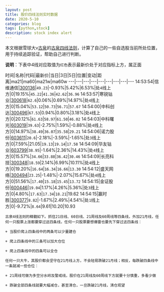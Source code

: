 ```yaml
---
layout: post
title: 股价四线法则实时数据
date: 2020-5-10
categories: blog
tags: [python,stock]
description: stock index alert
---
```



本文根据雪球大v[古泉](https://xueqiu.com/u/7148646888)的[古泉四线法则](https://xueqiu.com/7148646888/130498192)，计算了自己的一些自选股当前所处位置，用于持续追踪验证，帮助自己进行判断。

**说明**：下表中4线对应取值为`红色`表示最新价处于对应指标上方，属正面

时间|名称|代码|最新价|当日|3日|5日|位置|变动|距离|ma21|ma60|ma21w|ma60w
---|---|---|---|---|---|---|---|---
14:53:54|信维通信|[300136](https://xueqiu.com/S/SZ300136)|`49.23`|-0.93%|5.42%|6.53%|处`4`线上方|0|19.15%|`45.22`|`41.36`|`42.62`|`36.96`
14:53:57|寒锐钴业|[300618](https://xueqiu.com/S/SZ300618)|`62.6`|0.06%|0.69%|14.97%|处`4`线上方|0|15.04%|`53.12`|`50.73`|`56.71`|`57.67`
14:54:00|中科创达|[300496](https://xueqiu.com/S/SZ300496)|`67.53`|0.94%|0.80%|3.18%|处`4`线上方|0|20.12%|`61.63`|`58.97`|`61.50`|`46.02`
14:54:03|中科曙光|[603019](https://xueqiu.com/S/SH603019)|`39.63`|-2.75%|1.59%|-0.88%|处`4`线上方|0|14.97%|`38.49`|`36.07`|`35.58`|`29.21`
14:54:06|诺力股份|[603611](https://xueqiu.com/S/SH603611)|`20.6`|-2.18%|-3.59%|-1.65%|处`3`线上方|0|7.59%|21.05|`19.13`|`19.14`|`17.58`
14:54:09|华友钴业|[603799](https://xueqiu.com/S/SH603799)|`38.95`|-1.64%|2.36%|14.43%|处`4`线上方|0|15.57%|`34.66`|`33.88`|`36.42`|`30.46`
14:54:09|长亮科技|[300348](https://xueqiu.com/S/SZ300348)|`18.59`|2.14%|6.99%|10.11%|处`4`线上方|0|19.20%|`16.64`|`16.34`|`16.66`|`13.30`
14:54:12|盛天网络|[300494](https://xueqiu.com/S/SZ300494)|`23.25`|-1.48%|-2.07%|15.67%|处`4`线上方|0|51.56%|`17.40`|`15.18`|`15.45`|`13.72`
14:54:15|金证股份|[600446](https://xueqiu.com/S/SH600446)|`19.04`|1.17%|4.26%|5.36%|处`3`线上方|0|4.80%|`17.63`|`17.34`|`18.21`|19.62
14:54:15|赢时胜|[300377](https://xueqiu.com/S/SZ300377)|`8.82`|-1.67%|2.49%|4.54%|处`1`线上方|0|-9.72%|`8.64`|9.61|10.20|10.93

```
古泉4线法则的精髓如下。抓住21日线、60日线、21周线及60周线等四条线，外加21月线，任何一只股票上涨都要穿过这四条线，任何一只股票要想爆雷也要先下穿过这四条线：

+ 当股价爬上四条线中的两条可以少量建仓

+ 爬上四条线中的三条可以加大仓位

+ 爬上四条线中的四条可以全仓

任何一只大牛，其股价都会坚守在21月线上方，不会轻易跌破21月线；相反，每跌破四条线中一条就减一些仓位：

+ 21周线可做为多空分水岭及警戒线，股价在21周线及60周线下方就要十分慎重，多看少做

+ 跌破全部四条线就要大幅减仓，甚至清仓，一旦跌破21月线，清仓观望
```